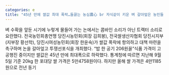 ```yaml
---
categories: e
title: "45년 만에 쌀값 최대 폭락…들끓는 농심農心 br 자식같이 키운 벼 갈아엎은 농민들"
---
```

벼 수확을 앞둔 시기에 누렇게 물들어 가는 논에서는 콤바인 소리가 아닌 트랙터 소리로 요란했다. 전국농민회총연맹 당진시농민회(회장 김희봉), 전국쌀생산자협회 당진시지부(지부장 황선학), 당진시여성농민회(회장 한윤숙)가 쌀값 폭락에 항의하고 대책 마련을 촉구하며 논을 갈아엎고 투쟁선포식을 개최했다. “밥 한 공기 206원꼴”식품 가격이 고공행진 중이지만 쌀값은 45년 만에 최대폭으로 하락했다. 통계청에 따르면 지난해 9월 5일 기준 20kg 한 포대당 쌀 가격은 5만4758원이다. 하지만 올해 쌀 가격은 4만1185원으로 전년 동기